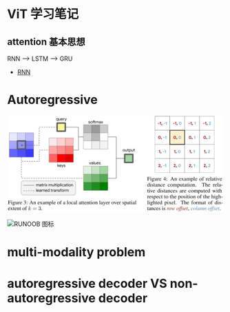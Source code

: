 
# ViT 学习笔记

## attention 基本思想

RNN --> LSTM --> GRU

* [RNN](https://motor.readthedocs.io/en/stable/index.html)


# Autoregressive


![RUNOOB 图标](https://github.com/kavinbj/vision_transformer_notebook/blob/main/imgs/attention01.jpg)


![RUNOOB 图标](https://pic4.zhimg.com/80/v2-3a88ac6c530170672781ae63ec695c83_1440w.jpg)

# multi-modality problem

# autoregressive decoder VS non-autoregressive decoder